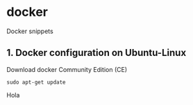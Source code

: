 # docker
Docker snippets
## 1. Docker configuration on Ubuntu-Linux
Download docker Community Edition (CE)

`sudo apt-get update`

Hola
